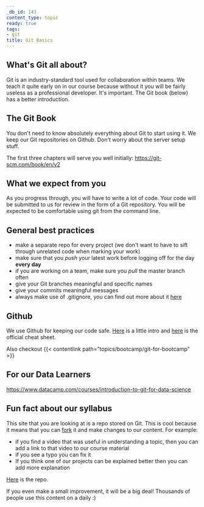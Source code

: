 ```yaml
---
_db_id: 143
content_type: topic
ready: true
tags:
- git
title: Git Basics
---
```


## What's Git all about?

Git is an industry-standard tool used for collaboration within teams. We teach it quite early on in our course because without it you will be fairly useless as a professional developer. It's important. The Git book (below) has a better introduction.

## The Git Book

You don't need to know absolutely everything about Git to start using it. We keep our Git repositories on Github. Don't worry about the server setup stuff.

The first three chapters will serve you well initially:
https://git-scm.com/book/en/v2

## What we expect from you

As you progress through, you will have to write a lot of code. Your code will be submitted to us for review in the form of a Git repository. You will be expected to be comfortable using git from the command line.

## General best practices

- make a separate repo for every project (we don't want to have to sift through unrelated code when marking your work)
- make sure that you _push_ your latest work before logging off for the day **every day**
- if you are working on a team, make sure you _pull_ the master branch often
- give your Git branches meaningful and specific names
- give your commits meaningful messages
- always make use of .gitignore, you can find out more about it [here](https://www.youtube.com/watch?v=POZFmbYHvWk)

## Github

We use Github for keeping our code safe. [Here](https://guides.github.com/introduction/git-handbook/) is a little intro and
[here](https://drive.google.com/open?id=1g5oD59DFQbrhPHvW7a8mW8NKI1UNV-dZ) is the official cheat sheet.

Also checkout {{< contentlink path="topics/bootcamp/git-for-bootcamp" >}}

## For our Data Learners

https://www.datacamp.com/courses/introduction-to-git-for-data-science

## Fun fact about our syllabus

This site that you are looking at is a repo stored on Git. This is cool because it means that you can [fork](https://guides.github.com/activities/forking/) it and make changes to our content. For example:
- if you find a video that was useful in understanding a topic, then you can add a link to that video to our course material
- if you see a typo you can fix it
- If you think one of our projects can be explained better then you can add more explanation


[Here](https://github.com/Umuzi-org/ACN-syllabus) is the repo.

If you even make a small improvement, it will be a big deal! Thousands of people use this content on a daily :)